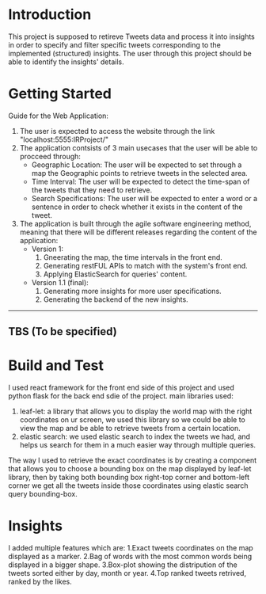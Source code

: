 # Introduction 
This project is supposed to  retireve Tweets data and process it into insights in order to specify and filter specific tweets corresponding to the implemented (structured) insights. The user through this project should be able to identify the insights' details.

# Getting Started
Guide for the Web Application:
1.	The user is expected to access the website through the link "localhost:5555:IRProject/"
2.	The application contsists of 3 main usecases that the user will be able to procceed through:
    * Geographic Location: The user will be expected to set through a map the Geographic points to retrieve tweets in the selected area.
    * Time Interval: The user will be expected to detect the time-span of the tweets that they need to retrieve.
    * Search Specifications: The user will be expected to enter a word or a sentence in order to check whether it exists in the content of the tweet.
3. The application is built through the agile software engineering method, meaning that there will be different releases regarding the content of the application:	
    * Version 1:
        1. Gneerating the map, the time intervals in the front end.
        2. Generating restFUL APIs to match with the system's front end.
        3. Applying ElasticSearch for queries' content.
    * Version 1.1 (final):
        1. Generating more insights for more user specifications.
        2. Generating the backend of the new insights.

_________________________________________________________________________________________________________________________________________________________________________
## TBS (To be specified)
# Build and Test
I used react framework for the front end side of this project and used python flask for the back end sdie of the project.
main libraries used:
   1. leaf-let: a library that allows you to display the world map with the right coordinates on ur screen, we used this library so we could be able to view the map                      and be able to retrieve tweets from a certain location.
   2. elastic search: we used elastic search to index the tweets we had, and helps us search for them in a much easier way through multiple queries.
   
The way I used to retrieve the exact coordinates is by creating a component that allows you to choose a bounding box on the map displayed by leaf-let library, then by taking both bounding box right-top corner and bottom-left corner we get all the tweets inside those coordinates using elastic search query bounding-box.

# Insights
I added multiple features which are:
   1.Exact tweets coordinates on the map displayed as a marker.
   2.Bag of words with the most common words being displayed in a bigger shape.
   3.Box-plot showing the distripution of the tweets sorted either by day, month or year.
   4.Top ranked tweets retrived, ranked by the likes.
